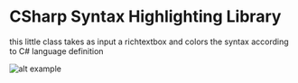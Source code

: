 # CSharp Syntax Highlighting Library

this little class takes as input a richtextbox and colors the syntax according to C# language definition

![alt example](https://i.imgur.com/kiGfCCv.png)
